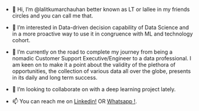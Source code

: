 - 👋 Hi, I’m @lalitkumarchauhan better known as LT or lallee in my friends circles and you can call me that.

- 👀 I’m interested in Data-driven decision capability of Data Science and in a more proactive way to use it in congruence with ML and technology cohort.
 
- 🌱 I’m currently on the road to complete my journey from being a nomadic Customer Support Executive/Engineer to a data professional. I am keen on to make it a point about the validity of the plethora of opportunities, the collection of various data all over the globe, presents in its daily and long term success.
 
- 💞️ I’m looking to collaborate on with a deep learning project lately.
 
- 📫 You can reach me on <a href="https://www.linkedin.com/in/lalitkumarchauhan/">Linkedin!</a> OR <a href="https://wa.me/919311798969">Whatsapp !</a>.

<!---
lalitkumarchauhan/lalitkumarchauhan is a ✨ special ✨ repository because its `README.md` (this file) appears on your GitHub profile.
You can click the Preview link to take a look at your changes.
--->
